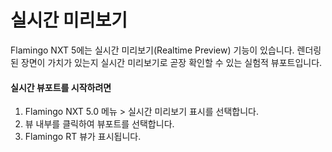 ---
---

# 실시간 미리보기
Flamingo NXT 5에는 실시간 미리보기(Realtime Preview) 기능이 있습니다. 렌더링된 장면이 가치가 있는지 실시간 미리보기로 곧장 확인할 수 있는 실험적 뷰포트입니다.

#### 실시간 뷰포트를 시작하려면
1. Flamingo NXT 5.0 메뉴 > 실시간 미리보기 표시를 선택합니다.
1. 뷰 내부를 클릭하여 뷰포트를 선택합니다.
3. Flamingo RT 뷰가 표시됩니다.
